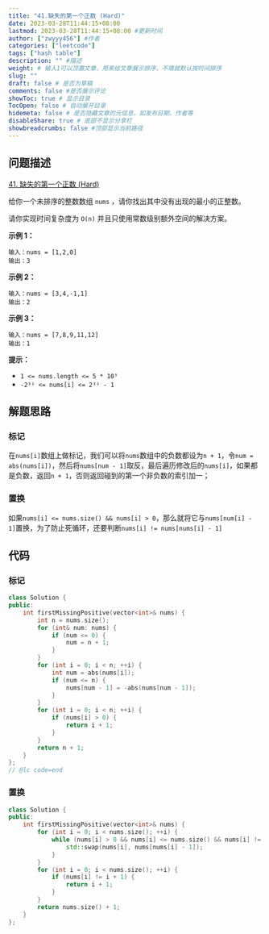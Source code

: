 ```yaml
---
title: "41.缺失的第一个正数 (Hard)"
date: 2023-03-28T11:44:15+08:00
lastmod: 2023-03-28T11:44:15+08:00 #更新时间
author: ["zwyyy456"] #作者
categories: ["leetcode"]
tags: ["hash table"]
description: "" #描述
weight: # 输入1可以顶置文章，用来给文章展示排序，不填就默认按时间排序
slug: ""
draft: false # 是否为草稿
comments: false #是否展示评论
showToc: true # 显示目录
TocOpen: false # 自动展开目录
hidemeta: false # 是否隐藏文章的元信息，如发布日期、作者等
disableShare: true # 底部不显示分享栏
showbreadcrumbs: false #顶部显示当前路径
---
```

## 问题描述
[41. 缺失的第一个正数 (Hard)](https://leetcode.cn/problems/first-missing-positive/)

给你一个未排序的整数数组 `nums` ，请你找出其中没有出现的最小的正整数。

请你实现时间复杂度为 `O(n)` 并且只使用常数级别额外空间的解决方案。

**示例 1：**

```
输入：nums = [1,2,0]
输出：3

```

**示例 2：**

```
输入：nums = [3,4,-1,1]
输出：2

```

**示例 3：**

```
输入：nums = [7,8,9,11,12]
输出：1

```

**提示：**

- `1 <= nums.length <= 5 * 10⁵`
- `-2³¹ <= nums[i] <= 2³¹ - 1`

## 解题思路
### 标记
在`nums[i]`数组上做标记，我们可以将`nums`数组中的负数都设为`n + 1`，令`num = abs(nums[i])`，然后将`nums[num - 1]`取反，最后遍历修改后的`nums[i]`，如果都是负数，返回`n + 1`，否则返回碰到的第一个非负数的索引加一；

### 置换
如果`nums[i] <= nums.size() && nums[i] > 0`，那么就将它与`nums[num[i] - 1]`置换，为了防止死循环，还要判断`nums[i] != nums[nums[i] - 1]`

## 代码
### 标记
```cpp
class Solution {
public:
    int firstMissingPositive(vector<int>& nums) {
        int n = nums.size();
        for (int& num: nums) {
            if (num <= 0) {
                num = n + 1;
            }
        }
        for (int i = 0; i < n; ++i) {
            int num = abs(nums[i]);
            if (num <= n) {
                nums[num - 1] = -abs(nums[num - 1]);
            }
        }
        for (int i = 0; i < n; ++i) {
            if (nums[i] > 0) {
                return i + 1;
            }
        }
        return n + 1;
    }
};
// @lc code=end
```

### 置换
```cpp
class Solution {
public:
    int firstMissingPositive(vector<int>& nums) {
        for (int i = 0; i < nums.size(); ++i) {
            while (nums[i] > 0 && nums[i] <= nums.size() && nums[i] != i + 1 && nums[i] != nums[nums[i] - 1]) {
                std::swap(nums[i], nums[nums[i] - 1]);
            }
        }
        for (int i = 0; i < nums.size(); ++i) {
            if (nums[i] != i + 1) {
                return i + 1;
            }
        }
        return nums.size() + 1;
    }
};
```


